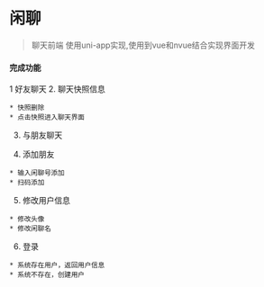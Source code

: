 # 闲聊
> 聊天前端 使用uni-app实现,使用到vue和nvue结合实现界面开发
#### 完成功能
  1 好友聊天
  2. 聊天快照信息
  
    * 快照删除
    * 点击快照进入聊天界面
    
  3. 与朋友聊天
  
  4. 添加朋友
  
    * 输入闲聊号添加
    * 扫码添加
    
  5. 修改用户信息
  
    * 修改头像
    * 修改闲聊名
    
  6. 登录
  
    * 系统存在用户，返回用户信息
    * 系统不存在，创建用户
